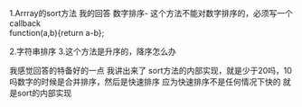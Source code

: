 1.Arrray的sort方法
我的回答
数字排序- 这个方法不能对数字排序的，必须写一个callback  
function(a,b){return a-b};

2.字符串排序 
3.这个方法是升序的，降序怎么办


我感觉回答的特备好的一点
我讲出来了 sort方法的内部实现，就是少于20吗，10吗数字的时候是合并排序，然后是快速排序
应为快速排序不是任何情况下快的
就是sort的内部实现



